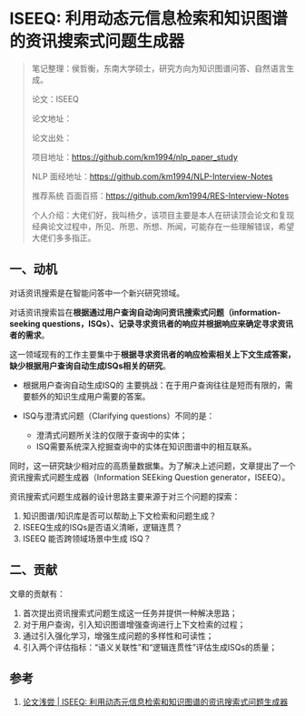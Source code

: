 # ISEEQ: 利用动态元信息检索和知识图谱的资讯搜索式问题生成器

> 笔记整理：侯哲衡，东南大学硕士，研究方向为知识图谱问答、自然语言生成。
> 
> 论文：ISEEQ
> 
> 论文地址：
> 
> 论文出处：
> 
> 项目地址：https://github.com/km1994/nlp_paper_study
> 
> NLP 面经地址：https://github.com/km1994/NLP-Interview-Notes
> 
> 推荐系统 百面百搭：https://github.com/km1994/RES-Interview-Notes
> 
> 个人介绍：大佬们好，我叫杨夕，该项目主要是本人在研读顶会论文和复现经典论文过程中，所见、所思、所想、所闻，可能存在一些理解错误，希望大佬们多多指正。

## 一、动机

对话资讯搜索是在智能问答中一个新兴研究领域。

对话资讯搜索旨在**根据通过用户查询自动询问资讯搜索式问题（information-seeking questions，ISQs）、记录寻求资讯者的响应并根据响应来确定寻求资讯者的需求**。

这一领域现有的工作主要集中于**根据寻求资讯者的响应检索相关上下文生成答案，缺少根据用户查询自动生成ISQs相关的研究**。

- 根据用户查询自动生成ISQ的 主要挑战：在于用户查询往往是短而有限的，需要额外的知识生成用户需要的答案。
 
- ISQ与澄清式问题（Clarifying questions）不同的是：
  - 澄清式问题所关注的仅限于查询中的实体；
  - ISQ需要系统深入挖掘查询中的实体在知识图谱中的相互联系。

同时，这一研究缺少相对应的高质量数据集。为了解决上述问题，文章提出了一个资讯搜索式问题生成器（Information SEEking Question generator，ISEEQ）。

资讯搜索式问题生成器的设计思路主要来源于对三个问题的探索：

1. 知识图谱/知识库是否可以帮助上下文检索和问题生成？
2. ISEEQ生成的ISQs是否语义清晰，逻辑连贯？
3. ISEEQ 能否跨领域场景中生成 ISQ？

## 二、贡献

文章的贡献有：

1. 首次提出资讯搜索式问题生成这一任务并提供一种解决思路；
2. 对于用户查询，引入知识图谱增强查询进行上下文检索的过程；
3. 通过引入强化学习，增强生成问题的多样性和可读性；
4. 引入两个评估指标：“语义关联性”和“逻辑连贯性”评估生成ISQs的质量；


## 参考

1. [论文浅尝 | ISEEQ: 利用动态元信息检索和知识图谱的资讯搜索式问题生成器](https://mp.weixin.qq.com/s?__biz=MzU2NjAxNDYwMg==&mid=2247496692&idx=1&sn=20f4975dcd9620740062d145614ac537&chksm=fcb05411cbc7dd07b1263c320cfd140405dfcd02e18d1aca33092d10fafa05f31ab0cb19d750&mpshare=1&scene=22&srcid=0526GiVn6hkpashbJ1cCw57i&sharer_sharetime=1653566525195&sharer_shareid=453d0c33923605be2d4739fda94822f7#rd)